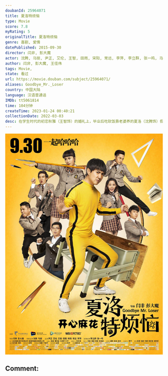 ```yaml
---
doubanId: 25964071
title: 夏洛特烦恼
type: Movie
score: 7.8
myRating: 5
originalTitle: 夏洛特烦恼
genre: 喜剧, 爱情
datePublished: 2015-09-30
director: 闫非, 彭大魔
actor: 沈腾, 马丽, 尹正, 艾伦, 王智, 田雨, 宋阳, 常远, 李萍, 李立群, 张一鸣, 马小茜, 刘坤, 黄才伦, 陈昊明, 王成思, 刘金, 周展翅, 常世奎, 王琦, 赵雪, 黄杨, 肖扬, 魏翔, 吴江, 冯满, 李海银, 许猛, 陶亮, 马驰, 刘立东, 关鹏
author: 闫非, 彭大魔, 王佳伟
tags: Movie, 
state: 看过
url: https://movie.douban.com/subject/25964071/
aliases: Goodbye_Mr._Loser
country: 中国大陆
language: 汉语普通话
IMDb: tt5061814
time: 104分钟
createTime: 2023-01-24 00:40:21
collectionDate: 2022-03-03
desc: 在学生时代的初恋秋雅（王智饰）的婚礼上，毕业后吃软饭靠老婆养的夏洛（沈腾饰）假充大款，出尽其丑，中间还被老婆马冬梅（马丽饰）戳穿暴捶。混乱之中，夏洛意外穿越时空，回到了1997年的学生时代的课堂...
---
```


![image](assets/p2264377763.jpg)

Comment: 
---

